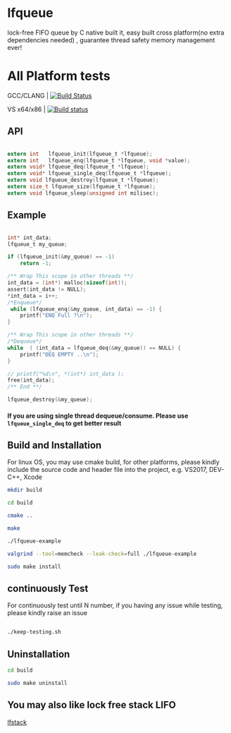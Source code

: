 # lfqueue
lock-free FIFO queue by C native built it, easy built cross platform(no extra dependencies needed) , guarantee thread safety memory management ever!


# All Platform tests

GCC/CLANG | [![Build Status](https://travis-ci.org/Taymindis/lfqueue.svg?branch=master)](https://travis-ci.org/Taymindis/lfqueue)

VS x64/x86 | [![Build status](https://ci.appveyor.com/api/projects/status/7srsrdgj7f524sam?svg=true)](https://ci.appveyor.com/project/Taymindis/lfqueue)


## API 
```c

extern int   lfqueue_init(lfqueue_t *lfqueue);
extern int   lfqueue_enq(lfqueue_t *lfqueue, void *value);
extern void* lfqueue_deq(lfqueue_t *lfqueue);
extern void* lfqueue_single_deq(lfqueue_t *lfqueue);
extern void lfqueue_destroy(lfqueue_t *lfqueue);
extern size_t lfqueue_size(lfqueue_t *lfqueue);
extern void lfqueue_sleep(unsigned int milisec);

```


## Example

```c

int* int_data;
lfqueue_t my_queue;

if (lfqueue_init(&my_queue) == -1)
	return -1;

/** Wrap This scope in other threads **/
int_data = (int*) malloc(sizeof(int));
assert(int_data != NULL);
*int_data = i++;
/*Enqueue*/
 while (lfqueue_enq(&my_queue, int_data) == -1) {
    printf("ENQ Full ?\n");
}

/** Wrap This scope in other threads **/
/*Dequeue*/
while  ( (int_data = lfqueue_deq(&my_queue)) == NULL) {
    printf("DEQ EMPTY ..\n");
}

// printf("%d\n", *(int*) int_data );
free(int_data);
/** End **/

lfqueue_destroy(&my_queue);

```


#### If you are using single thread dequeue/consume. Please use `lfqueue_single_deq` to get better result


## Build and Installation

For linux OS, you may use cmake build, for other platforms, please kindly include the source code and header file into the project, e.g. VS2017, DEV-C++, Xcode

```bash
mkdir build

cd build

cmake ..

make

./lfqueue-example

valgrind --tool=memcheck --leak-check=full ./lfqueue-example

sudo make install


```

## continuously Test 

For continuously test until N number, if you having any issue while testing, please kindly raise an issue

```bash

./keep-testing.sh

```


## Uninstallation

```bash
cd build

sudo make uninstall

```


## You may also like lock free stack LIFO

[lfstack](https://github.com/Taymindis/lfstack)